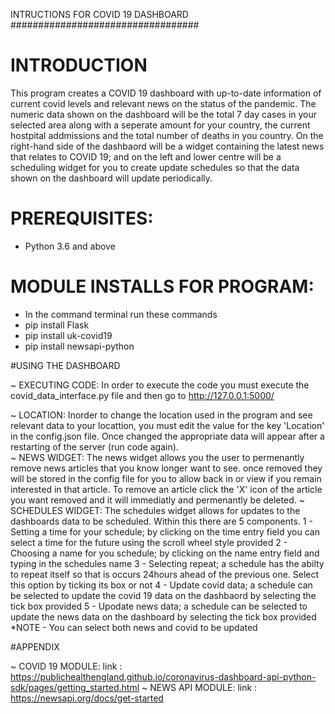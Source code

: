 INTRUCTIONS FOR COVID 19 DASHBOARD
##################################

# INTRODUCTION

This program creates a COVID 19 dashboard with up-to-date information of current covid levels and relevant news on the status of the pandemic.
The numeric data shown on the dashboard will be the total 7 day cases in your selected area along with a seperate amount for your country,
the current hostpital addmissions and the total number of deaths in you country. On the right-hand side of the dashbaord will be a widget containing the
latest news that relates to COVID 19; and on the left and lower centre will be a scheduling widget for you to create update schedules so that the data shown on
the dashboard will update periodically.

# PREREQUISITES:
- Python 3.6 and above 

# MODULE INSTALLS FOR PROGRAM:

- In the command terminal run these commands
- pip install Flask
- pip install uk-covid19
- pip install newsapi-python

#USING THE DASHBOARD

~ EXECUTING CODE:
            In order to execute the code you must execute the covid_data_interface.py file and then go to http://127.0.0.1:5000/

~ LOCATION:
            Inorder to change the location used in the program and see relevant data to your locattion, you must edit the value for the key 'Location' in the config.json file.
            Once changed the appropriate data will appear after a restarting of the server (run code again).  
~ NEWS WIDGET:
            The news widget allows you the user to permenantly remove news articles that you know longer want to see. once removed they will be stored in the config file for you
            to allow back in or view if you remain interested in that article.
            To remove an article click the 'X' icon of the article you want removed and it will immediatly and permenantly be deleted.
~ SCHEDULES WIDGET:
            The schedules widget allows for updates to the dashboards data to be scheduled. Within this there are 5 components.
            1 - Setting a time for your schedule; by clicking on the time entry field you can select a time for the future using the scroll wheel style provided
            2 - Choosing a name for you schedule; by clicking on the name entry field and typing in the schedules name
            3 - Selecting repeat; a schedule has the abilty to repeat itself so that is occurs 24hours ahead of the previous one. Select this option by ticking its box or not
            4 - Update covid data; a schedule can be selected to update the covid 19 data on the dashbaord by selecting the tick box provided
            5 - Upodate news data; a schedule can be selected to update the news data on the dashboard by selecting the tick box provided
            \*NOTE - You can select both news and covid to be updated

#APPENDIX 

~ COVID 19 MODULE: 
            link :   https://publichealthengland.github.io/coronavirus-dashboard-api-python-sdk/pages/getting_started.html
~ NEWS API MODULE: 
            link :  https://newsapi.org/docs/get-started
            
